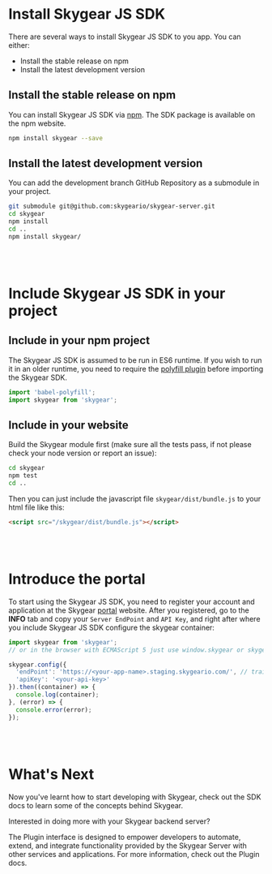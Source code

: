 <br/><br/>
<a name="install-js-sdk"></a>
# Install Skygear JS SDK

There are several ways to install Skygear JS SDK to you app. You can either:

- Install the stable release on npm
- Install the latest development version

## Install the stable release on npm

You can install Skygear JS SDK via [npm](https://www.npmjs.com/package/skygear).
The SDK package is available on the npm website.

``` bash
npm install skygear --save
```

## Install the latest development version

You can add the development branch GitHub Repository as a submodule in your project.

``` bash
git submodule git@github.com:skygeario/skygear-server.git
cd skygear
npm install
cd ..
npm install skygear/
```










<br/><br/>
<a name="include-js-sdk"></a>
# Include Skygear JS SDK in your project

## Include in your npm project

The Skygear JS SDK is assumed to be run in ES6 runtime. If you wish to run it in
an older runtime, you need to require the [polyfill plugin](https://babeljs.io/docs/usage/polyfill/)
before importing the Skygear SDK.

``` javascript
import 'babel-polyfill';
import skygear from 'skygear';
```

## Include in your website

Build the Skygear module first (make sure all the tests pass,
if not please check your node version or report an issue):

``` bash
cd skygear
npm test
cd ..
```

Then you can just include the javascript file `skygear/dist/bundle.js` to your
html file like this:

``` html
<script src="/skygear/dist/bundle.js"></script>
```










<br/><br/>
<a name="intro-portal"></a>
# Introduce the portal

To start using the Skygear JS SDK, you need to register your account and
application at the Skygear [portal](https://portal-staging.skygear.io) website.
After you registered, go to the **INFO** tab and copy your `Server EndPoint` and
`API Key`, and right after where you include Skygear JS SDK configure the
skygear container:

``` javascript
import skygear from 'skygear';
// or in the browser with ECMAScript 5 just use window.skygear or skygear

skygear.config({
  'endPoint': 'https://<your-app-name>.staging.skygeario.com/', // trailing slash is required
  'apiKey': '<your-api-key>'
}).then((container) => {
  console.log(container);
}, (error) => {
  console.error(error);
});
```










<br/><br/>
<a name="whats-next"></a>
# What's Next

Now you've learnt how to start developing with Skygear, check out the SDK docs to learn some of the concepts behind Skygear.

Interested in doing more with your Skygear backend server?

The Plugin interface is designed to empower developers to automate, extend, and integrate functionality provided by the Skygear Server with other services and applications. For more information, check out the Plugin docs.
